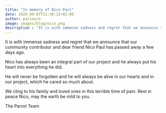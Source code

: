 ```yaml
---
title: "In memory of Nico Paul"
date: 2020-09-07T11:30:12+02:00
author: palinuro
image: images/blog/nico.png
description : "It is with immense sadness and regret that we announce that our community contributor and dear friend Nico Paul has passed away"
---
```


It is with immense sadness and regret that we announce that our community contributor and dear friend Nico Paul has passed away a few days ago.

Nico has always been an integral part of our project and he always put his heart into everything he did.

He will never be forgotten and he will always be alive in our hearts and in our project, which he cared so much about.

We cling to his family and loved ones in this terrible time of pain.
Rest in peace Nico, may the earth be mild to you.


The Parrot Team